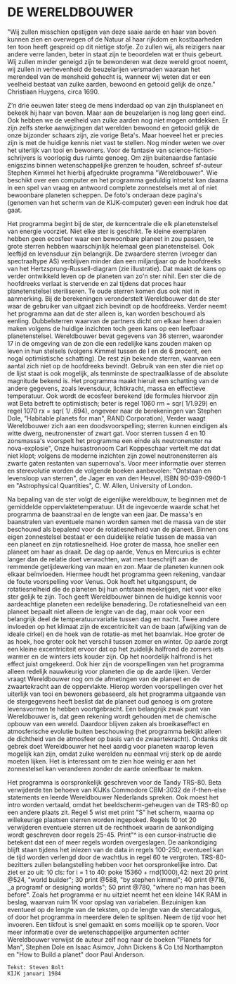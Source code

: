 # DE WERELDBOUWER

"Wij zullen misschien opstijgen van deze saaie aarde en haar van
boven kunnen zien en overwegen of de Natuur al haar rijkdom en
kostbaarheden ten toon heeft gespreid op dit nietige stofje.
Zo zullen wij, als reizigers naar andere verre landen, beter in staat
zijn te beoordelen wat er thuis gebeurt. Wij zullen minder geneigd
zijn te bewonderen wat deze wereld groot noemt, wij zullen in
verhevenheid de beuzelarijen versmaden waaraan het merendeel van de
mensheid gehecht is, wanneer wij weten dat er een veelheid bestaat
van zulke aarden, bewoond en getooid gelijk de onze."
Christiaan Huygens, circa 1690.

Z’n drie eeuwen later steeg de mens inderdaad op van zijn
thuisplaneet en bekeek hij haar van boven. Maar aan de beuzelarijen
is nog  lang geen eind. Ook hebben we de veelheid van zulke aarden nog
niet mogen ontdekken. Er zijn zelfs sterke aanwijzingen dat werelden
bewoond en getooid gelijk de onze bijzonder schaars zijn, zie vorige
Beta's. Maar hoeveel het er precies zijn is met de huidige kennis niet
vast te stellen. Nog minder weten we over het uiterlijk van tooi en
bewoners. Voor de fantasie van science-fiction-schrijvers is voorlopig
dus ruimte genoeg. Om zijn buitenaardse fantasie enigszins binnen
wetenschappelijke grenzen te houden, schreef sf-auteur Stephen
Kimmel het hierbij afgedrukte programma "Wereldbouwer". Wie beschikt
over een computer en het programma geduldig intoetst kan daarna
in een spel van vraag en antwoord complete zonnestelsels met
al of niet bewoonbare planeten scheppen. De foto's onderaan deze
pagina's (genomen van het scherm van de KIJK-computer) geven een
indruk hoe dat gaat.

Het programma begint bij de ster, de kerncentrale die elk
planetenstelsel van energie voorziet. Niet elke ster is geschikt.
Te kleine exemplaren hebben geen ecosfeer waar een bewoonbare planeet
in zou passen, te grote sterren hebben waarschijnlijk helemaal geen
planetenstelsel. Ook leeftijd en levensduur zijn belangrijk. De zwaardere
sterren (vroeger dan spectraaltype AS) verblijven minder dan een
miljardjaar op de hoofdreeks van het Hertzsprung-Russell-diagram
(zie illustratie). Dat maakt de kans op verder ontwikkeld leven op de
planeten van zo'n ster nihil. Een ster die de hoofdreeks verlaat is
stervende en zal tijdens dat proces haar planetenstelsel steriliseren.
Te oude sterren komen dus ook niet in aanmerking. Bij de berekeningen
veronderstelt Wereldbouwer dat de ster waar de gebruiker van uitgaat
zich bevindt op de hoofdreeks. Verder neemt het programma aan dat
de ster alleen is, kan worden beschouwd als eenling. Dubbelsterren
waarvan de partners dicht om elkaar heen draaien maken volgens de
huidige inzichten toch geen kans op een leefbaar planetenstelsel.
Wereldbouwer bevat gegevens van 36 sterren, waaronder 17 in de
omgeving van de zon die een redelijke kans zouden maken op leven
in hun stelsels (volgens Kimmel tussen de I en de 6 procent,
een nogal optimistische schatting). De rest zijn bekende sterren,
waarvan een aantal zich niet op de hoofdreeks bevindt. Gebruik van
een ster die niet op de lijst staat is ook mogelijk, als tenminste de
spectraalklasse of de absolute magnitude bekend is. Het programma
maakt hieruit een schatting van de andere gegevens, zoals levensduur,
lichtkracht, massa en effectieve temperatuur. Ook wordt de ecosfeer
berekend (de formules hiervoor zijn wat Beta betreft te optimistisch;
beter is regel 1060 rm = sqr( 1/1.929) en regel 1070 rx = sqr( 1/ .694),
ongeveer naar de berekeningen van Stephen Dole, "Habitable planets
for man", RAND Corporation), Verder waagt Wereldbouwer
zich aan een doodsvoorspelling; sterren kunnen eindigen als witte
dwerg, neutronenster of zwart gat. Voor sterren tussen 4 en 10
zonsmassa's voorspelt het programma een einde als neutronenster na
nova-explosie", Onze huisastronoom Carl Koppeschaar vertelt me dat
dat niet klopt; volgens de moderne inzichten zijn zowel
neutronensterren als zwarte gaten restanten van supernova's. Voor
meer informatie over sterren en sterevolutie worden de volgende
boeken aanbevolen: "Ontstaan en levensloop van sterren", de Jager
en van den Heuvel, ISBN 90-039-0960-1 en "Astrophysical Quantities",
C. W. Allen, University of London.

Na bepaling van de ster volgt de eigenlijke wereldbouw, te beginnen
met de gemiddelde oppervlaktetemperatuur. Uit de ingevoerde
waarde schat het programma de baanstraal en de lengte van een jaar.
De massa's en baanstralen van eventuele manen worden samen met
de massa van de ster beschouwd als bepalend voor de rotatiesnelheid
van de planeet. Binnen ons eigen zonnestelsel bestaat er een duidelijke
relatie tussen de massa van een planeet en zijn rotatiesnelheid.
Hoe groter de massa, hoe sneller een planeet om haar as draait. De
dag op aarde, Venus en Mercurius is echter langer dan de relatie doet
verwachten, wat men toeschrijft aan de remmende getijdewerking
van maan en zon. Maar de planeten kunnen ook elkaar beïnvloeden.
Hiermee houdt het programma geen rekening, vandaar de foute
voorspelling voor Venus. Ook hoeft het uitgangspunt, de
rotatiesnelheid die de planeten bij hun ontstaan meekrijgen, niet
voor elke ster gelijk te zijn. Toch geeft Wereldbouwer binnen de
huidige kennis  voor aardeachtige planeten een redelijke benadering.
De rotatiesnelheid van een planeet bepaalt niet alleen de lengte van
de dag, maar ook voor een belangrijk deel de temperatuurvariatie
tussen dag en nacht. Twee andere invloeden op het klimaat zijn de
excentriciteit van de baan (afwijking van de ideale cirkel) en de hoek
van de rotatie-as met het baanvlak. Hoe groter de as hoek, hoe groter
ook het verschil tussen zomer en winter. Op aarde zorgt een kleine
excentriciteit ervoor dat op het zuidelijk halfrond de zomers iets
warmer en de winters iets kouder zijn. Op het noordelijk halfrond is
het effect juist omgekeerd. Ook hier zijn de voorspellingen van het
programma alleen redelijk nauwkeurig voor planeten die op de aarde
lijken. Verder vraagt Wereldbouwer nog om de afmetingen van de
planeet en de zwaartekracht aan de oppervlakte. Hierop worden
voorspellingen over het uiterlijk van tooi en bewoners gebaseerd,
als het programma uitgaande van de stergegevens heeft beslist dat de
planeet oud genoeg is om grotere levensvormen te hebben voortgebracht.
Een belangrijk zwak punt van Wereldbouwer is, dat geen rekening
wordt gehouden met de chemische opbouw van een wereld.
Daardoor blijven zaken als broeikaseffect en atmosferische evolutie
buiten beschouwing (het programma bekijkt alleen de dichtheid van
de atmosfeer op basis van de zwaartekracht). Ondanks dit gebrek
doet Wereldbouwer het heel aardig voor planeten waarop leven
mogelijk kan zijn, omdat zulke werelden nu eenmaal vrij sterk op de
aarde moeten lijken. Het is interessant om te zien hoe weinig er aan
het zonnestelsel kan veranderen zonder de aarde onleefbaar te maken.

Het programma is oorspronkelijk geschreven voor de Tandy TRS-80.
Beta verwijderde ten behoeve van KIJKs Commodore CBM-3032 de
if-then-else statements en leerde Wereldbouwer Nederlands spreken.
Ook moest het intro worden vertaald, omdat het beeldscherm-geheugen
van de TRS-80 op een andere plaats zit. Regel 5 wist met print
"S" het scherm, waarna op willekeurige plaatsen sterren worden
ingepoked. Regels 10 tot 20 verwijderen eventuele sterren uit de
rechthoek waarin de aankondiging wordt geschreven door regels 25-45.
Print"^ is een cursor-instructie die betekent dat een of meer regels
worden overgeslagen. De aankondiging blijft staan tijdens het inlezen
van de data in regels 100-250; eventueel kan de tijd worden verlengd
door de wachtlus in regel 60 te vergroten. TRS-80-bezitters zullen
belangstelling hebben voor het oorspronkelijke intro. Dat ziet er zo uit:
10 cls: for i = 1 to 40: poke 15360 + rnd(1000),42: next 20 print @524,
"world builder"; 30 print @588, "by stephen kimmel"; 40 print
@716, ,,a programf or designing worlds"; 50 print @780, "where no
man has been before". Zoals het programma er nu uitziet neemt het
een kleine 14K RAM in beslag, waarvan ruim 1K voor opslag van
variabelen. Bezuinigen kan eventueel op de lengte van de teksten, op de
lengte van de stercatalogus, of door het programma in meerdere delen
te splitsen. Neem de tijd voor het invoeren. Een tikfout is snel
gemaakt en soms moeilijk op te sporen. Voor meer informatie over
de wetenschappelijke argumenten achter Wereldbouwer verwijst de
auteur zelf nog naar de boeken "Planets for Man",
Stephen Dole en Isaac Asimov, John Dickens & Co Ltd Northampton
en "How to Build a planet" door Paul Anderson.


    Tekst: Steven Bolt
    KIJK januari 1984

